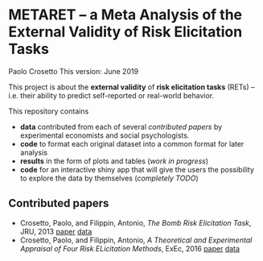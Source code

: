 METARET – a Meta Analysis of the External Validity of Risk Elicitation
Tasks
================
Paolo Crosetto
This version: June 2019

This project is about the **external validity** of **risk elicitation
tasks** (RETs) – i.e. their ability to predict self-reported or
real-world behavior.

This repository contains

  - **data** contributed from each of several *contributed papers* by
    experimental economists and social psychologists.
  - **code** to format each original dataset into a common format for
    later analysis
  - **results** in the form of plots and tables (*work in progress*)
  - **code** for an interactive shiny app that will give the users the
    possibility to explore the data by themselves (*completely TODO*)

## Contributed papers

  - Crosetto, Paolo, and Filippin, Antonio, *The Bomb Risk Elicitation
    Task*, JRU, 2013
    [paper](https://link.springer.com/article/10.1007/s11166-013-9170-z)
    [data](/Data/Crosetto_Filippin_Experimental_Economics_2016)
  - Crosetto, Paolo, and Filippin, Antonio, *A Theoretical and
    Experimental Appraisal of Four Risk ELicitation Methods*, ExEc, 2016
    [paper](https://link.springer.com/article/10.1007/s10683-015-9457-9)
    [data](/Data/Crosetto_Filippin_Journal_Risk_Uncertainty_2013/)
